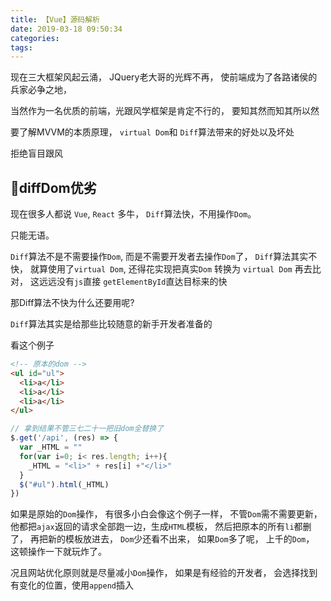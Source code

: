 ```yaml
---
title: 【Vue】源码解析
date: 2019-03-18 09:50:34
categories:
tags:
---
```


现在三大框架风起云涌， JQuery老大哥的光辉不再， 使前端成为了各路诸侯的兵家必争之地， 

当然作为一名优质的前端，光跟风学框架是肯定不行的， 要知其然而知其所以然

要了解MVVM的本质原理， `virtual Dom`和 `Diff`算法带来的好处以及坏处

拒绝盲目跟风


## 📃diffDom优劣
现在很多人都说 `Vue`, `React` 多牛， `Diff`算法快，不用操作`Dom`。

只能无语。

`Diff`算法不是不需要操作`Dom`,  而是不需要开发者去操作`Dom`了， `Diff`算法其实不快， 就算使用了`virtual Dom`,  还得花实现把真实`Dom` 转换为 `virtual Dom` 再去比对， 这远远没有`js`直接 `getElementById`直达目标来的快

那Diff算法不快为什么还要用呢?

`Diff`算法其实是给那些比较随意的新手开发者准备的

看这个例子

```HTML
<!-- 原本的dom -->
<ul id="ul">
  <li>a</li>
  <li>a</li>
  <li>a</li>
</ul>
```
```JavaScript
// 拿到结果不管三七二十一把旧dom全替换了
$.get('/api', (res) => {
  var _HTML = ""
  for(var i=0; i< res.length; i++){
    _HTML = "<li>" + res[i] +"</li>"
  }
  $("#ul").html(_HTML)
})
```

如果是原始的`Dom`操作， 有很多小白会像这个例子一样， 不管`Dom`需不需要更新， 他都把`ajax`返回的请求全部跑一边，生成`HTML`模板， 然后把原本的所有`li`都删了，  再把新的模板放进去， `Dom`少还看不出来， 如果`Dom`多了呢， 上千的`Dom`， 这顿操作一下就玩炸了。

况且网站优化原则就是尽量减小`Dom`操作， 如果是有经验的开发者， 会选择找到有变化的位置，使用`append`插入





